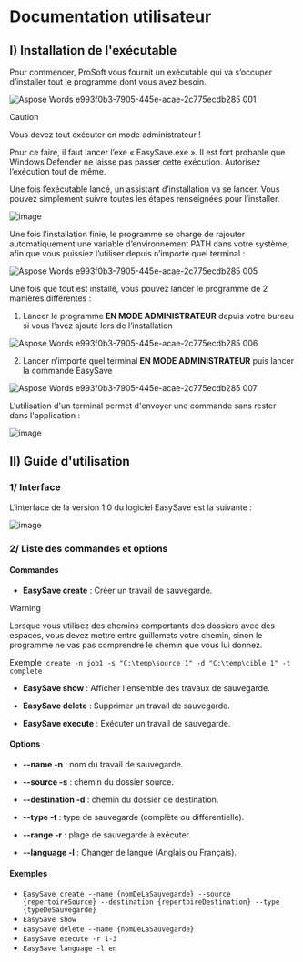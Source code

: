 # Documentation utilisateur

## I) Installation de l'exécutable

Pour commencer, ProSoft vous fournit un exécutable qui va s’occuper d’installer tout le programme dont vous avez besoin.

![Aspose Words e993f0b3-7905-445e-acae-2c775ecdb285 001](https://github.com/agordienproject/EasySave/assets/127090687/95a0b779-f2be-40df-af01-601e4b4b1b18)

> [!CAUTION]
> Vous devez tout exécuter en mode administrateur !

Pour ce faire, il faut lancer l’exe « EasySave.exe ». Il est fort probable que Windows Defender ne laisse pas passer cette exécution. Autorisez l’exécution tout de même.

Une fois l’exécutable lancé, un assistant d’installation va se lancer. Vous pouvez simplement suivre toutes les étapes renseignées pour l’installer.

![image](https://github.com/agordienproject/EasySave/assets/150005779/41ee8d11-50cb-46ad-960b-a638965cb610)


Une fois l’installation finie, le programme se charge de rajouter automatiquement une variable d’environnement PATH dans votre système, afin que vous puissiez l’utiliser depuis n’importe quel terminal :

![Aspose Words e993f0b3-7905-445e-acae-2c775ecdb285 005](https://github.com/agordienproject/EasySave/assets/127090687/83502ff4-dd0b-4140-8475-85e282053109)


Une fois que tout est installé, vous pouvez lancer le programme de 2 manières différentes :

1. Lancer le programme **EN MODE ADMINISTRATEUR** depuis votre bureau si vous l’avez ajouté lors de l’installation

![Aspose Words e993f0b3-7905-445e-acae-2c775ecdb285 006](https://github.com/agordienproject/EasySave/assets/127090687/b1a325a9-3485-4355-9463-e3f47ed67315)


2. Lancer n’importe quel terminal **EN MODE ADMINISTRATEUR** puis lancer la commande EasySave

![Aspose Words e993f0b3-7905-445e-acae-2c775ecdb285 007](https://github.com/agordienproject/EasySave/assets/127090687/cbdaec4c-d555-42ce-be15-c0fe6db67cbe)


L'utilisation d'un terminal permet d'envoyer une commande sans rester dans l'application :

![image](https://github.com/agordienproject/EasySave/assets/127090687/ebf6cfb1-1786-4902-bd23-fa2de9d3e63d)




## II) Guide d'utilisation

### 1/ Interface

L'interface de la version 1.0 du logiciel EasySave est la suivante :

![image](https://github.com/agordienproject/EasySave/assets/127090687/e38a9e2a-3ea8-433e-a6f2-5c71fa5a5a17)



### 2/ Liste des commandes et options


#### Commandes

- **EasySave create** : Créer un travail de sauvegarde.

> [!WARNING]
> Lorsque vous utilisez des chemins comportants des dossiers avec des espaces, vous devez mettre entre guillemets votre chemin, sinon le programme ne vas pas comprendre le chemin que vous lui donnez.
>
> Exemple :`create -n job1 -s "C:\temp\source 1" -d "C:\temp\cible 1" -t complete`

- **EasySave show** : Afficher l'ensemble des travaux de sauvegarde.

- **EasySave delete** : Supprimer un travail de sauvegarde.

- **EasySave execute** : Exécuter un travail de sauvegarde.


#### Options

- **--name -n** : nom du travail de sauvegarde.

- **--source -s** : chemin du dossier source.

- **--destination -d** : chemin du dossier de destination.

- **--type -t** : type de sauvegarde (complète ou différentielle).

- **--range -r** : plage de sauvegarde à exécuter.

- **--language -l** : Changer de langue (Anglais ou Français).

#### Exemples

- `EasySave create --name {nomDeLaSauvegarde} --source {repertoireSource} --destination {repertoireDestination} --type {typeDeSauvegarde}`
- `EasySave show`
- `EasySave delete --name {nomDeLaSauvegarde}`
- `EasySave execute -r 1-3`
- `EasySave language -l en`

